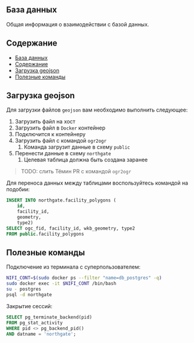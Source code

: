 ## База данных

Общая информация о взаимодействии с базой данных.

## Содержание

- [База данных](#база-данных)
- [Содержание](#содержание)
- [Загрузка geojson](#загрузка-geojson)
- [Полезные команды](#полезные-команды)

## Загрузка geojson

Для загрузки файлов `geojson` вам необходимо выполнить следующее:

1. Загрузить файл на хост
2. Загрузить файл в `Docker` контейнер
3. Подключится к контейнеру
4. Загрузить файл с командой `ogr2ogr`
   1. Команда загрузит данные в схему `public`
5. Перенести данные в схему `northgate`
   1. Целевая таблица должна быть создана заранее

> TODO: слить Тёмин PR с командой `ogr2ogr`

Для переноса данных между таблицами воспользуйтесь командой на подобии:

```sql
INSERT INTO northgate.facility_polygons (
	id,
	facility_id,
	geometry,
	type2)
SELECT ogc_fid, facility_id, wkb_geometry, type2
FROM public.facility_polygons
```

## Полезные команды

Подключение из терминала с суперпользователем:

```sh
NIFI_CONT=$(sudo docker ps --filter "name=db_postgres" -q)
sudo docker exec -it $NIFI_CONT /bin/bash
su - postgres
psql -d northgate
```

Закрытие сессий:

```sql
SELECT pg_terminate_backend(pid)
FROM pg_stat_activity
WHERE pid <> pg_backend_pid()
AND datname = 'northgate';
```
